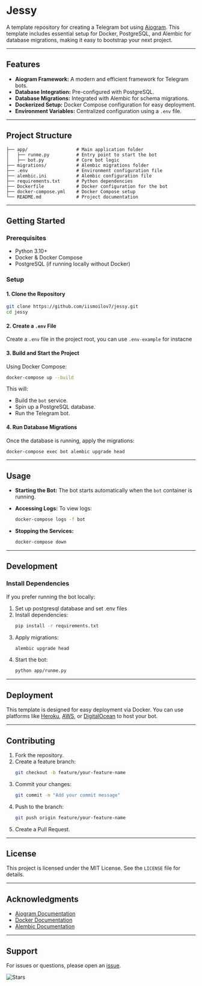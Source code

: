 # Jessy

A template repository for creating a Telegram bot using [Aiogram](https://docs.aiogram.dev/). This template includes essential setup for Docker, PostgreSQL, and Alembic for database migrations, making it easy to bootstrap your next project.

---

## Features
- **Aiogram Framework:** A modern and efficient framework for Telegram bots.
- **Database Integration:** Pre-configured with PostgreSQL.
- **Database Migrations:** Integrated with Alembic for schema migrations.
- **Dockerized Setup:** Docker Compose configuration for easy deployment.
- **Environment Variables:** Centralized configuration using a `.env` file.

---

## Project Structure

```
├── app/                  # Main application folder
│   ├── runme.py          # Entry point to start the bot
│   ├── bot.py            # Core bot logic
├── migrations/           # Alembic migrations folder
├── .env                  # Environment configuration file
├── alembic.ini           # Alembic configuration file
├── requirements.txt      # Python dependencies
├── Dockerfile            # Docker configuration for the bot
├── docker-compose.yml    # Docker Compose setup
└── README.md             # Project documentation
```

---

## Getting Started

### Prerequisites
- Python 3.10+
- Docker & Docker Compose
- PostgreSQL (if running locally without Docker)

### Setup

#### 1. Clone the Repository
```bash
git clone https://github.com/iismoilov7/jessy.git
cd jessy
```

#### 2. Create a `.env` File
Create a `.env` file in the project root, you can use `.env-example` for instacne

#### 3. Build and Start the Project
Using Docker Compose:
```bash
docker-compose up --build
```
This will:
- Build the `bot` service.
- Spin up a PostgreSQL database.
- Run the Telegram bot.

#### 4. Run Database Migrations
Once the database is running, apply the migrations:
```bash
docker-compose exec bot alembic upgrade head
```

---

## Usage
- **Starting the Bot:**
  The bot starts automatically when the `bot` container is running.

- **Accessing Logs:**
  To view logs:
  ```bash
  docker-compose logs -f bot
  ```

- **Stopping the Services:**
  ```bash
  docker-compose down
  ```

---

## Development

### Install Dependencies
If you prefer running the bot locally:
1. Set up postgresql database and set .env files
2. Install dependencies:
   ```bash
   pip install -r requirements.txt
   ```
3. Apply migrations:
   ```bash
   alembic upgrade head
   ```
4. Start the bot:
   ```bash
   python app/runme.py
   ```

---

## Deployment
This template is designed for easy deployment via Docker. You can use platforms like [Heroku](https://www.heroku.com/), [AWS](https://aws.amazon.com/), or [DigitalOcean](https://www.digitalocean.com/) to host your bot.

---

## Contributing
1. Fork the repository.
2. Create a feature branch:
   ```bash
   git checkout -b feature/your-feature-name
   ```
3. Commit your changes:
   ```bash
   git commit -m "Add your commit message"
   ```
4. Push to the branch:
   ```bash
   git push origin feature/your-feature-name
   ```
5. Create a Pull Request.

---

## License
This project is licensed under the MIT License. See the `LICENSE` file for details.

---

## Acknowledgments
- [Aiogram Documentation](https://docs.aiogram.dev/)
- [Docker Documentation](https://docs.docker.com/)
- [Alembic Documentation](https://alembic.sqlalchemy.org/)

---

## Support
For issues or questions, please open an [issue](https://github.com/iismoilov7/jessy/issues).


![Stars](https://img.shields.io/github/stars/iismoilov7/jessy?style=social) 
